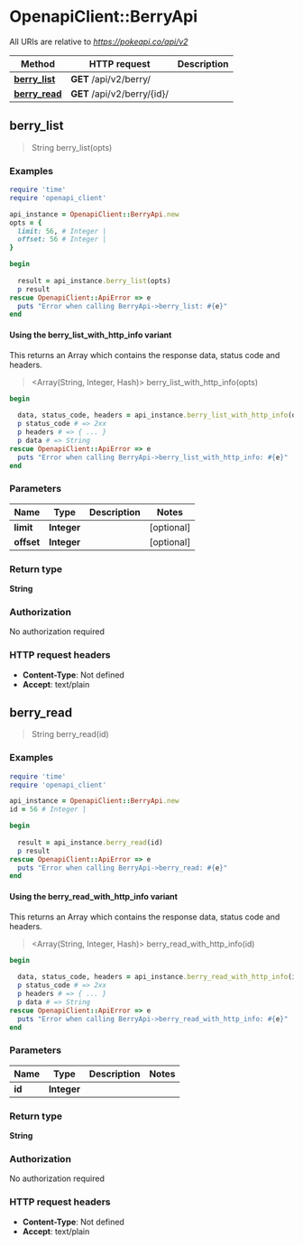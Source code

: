 # OpenapiClient::BerryApi

All URIs are relative to *https://pokeapi.co/api/v2*

| Method | HTTP request | Description |
| ------ | ------------ | ----------- |
| [**berry_list**](BerryApi.md#berry_list) | **GET** /api/v2/berry/ |  |
| [**berry_read**](BerryApi.md#berry_read) | **GET** /api/v2/berry/{id}/ |  |


## berry_list

> String berry_list(opts)



### Examples

```ruby
require 'time'
require 'openapi_client'

api_instance = OpenapiClient::BerryApi.new
opts = {
  limit: 56, # Integer | 
  offset: 56 # Integer | 
}

begin
  
  result = api_instance.berry_list(opts)
  p result
rescue OpenapiClient::ApiError => e
  puts "Error when calling BerryApi->berry_list: #{e}"
end
```

#### Using the berry_list_with_http_info variant

This returns an Array which contains the response data, status code and headers.

> <Array(String, Integer, Hash)> berry_list_with_http_info(opts)

```ruby
begin
  
  data, status_code, headers = api_instance.berry_list_with_http_info(opts)
  p status_code # => 2xx
  p headers # => { ... }
  p data # => String
rescue OpenapiClient::ApiError => e
  puts "Error when calling BerryApi->berry_list_with_http_info: #{e}"
end
```

### Parameters

| Name | Type | Description | Notes |
| ---- | ---- | ----------- | ----- |
| **limit** | **Integer** |  | [optional] |
| **offset** | **Integer** |  | [optional] |

### Return type

**String**

### Authorization

No authorization required

### HTTP request headers

- **Content-Type**: Not defined
- **Accept**: text/plain


## berry_read

> String berry_read(id)



### Examples

```ruby
require 'time'
require 'openapi_client'

api_instance = OpenapiClient::BerryApi.new
id = 56 # Integer | 

begin
  
  result = api_instance.berry_read(id)
  p result
rescue OpenapiClient::ApiError => e
  puts "Error when calling BerryApi->berry_read: #{e}"
end
```

#### Using the berry_read_with_http_info variant

This returns an Array which contains the response data, status code and headers.

> <Array(String, Integer, Hash)> berry_read_with_http_info(id)

```ruby
begin
  
  data, status_code, headers = api_instance.berry_read_with_http_info(id)
  p status_code # => 2xx
  p headers # => { ... }
  p data # => String
rescue OpenapiClient::ApiError => e
  puts "Error when calling BerryApi->berry_read_with_http_info: #{e}"
end
```

### Parameters

| Name | Type | Description | Notes |
| ---- | ---- | ----------- | ----- |
| **id** | **Integer** |  |  |

### Return type

**String**

### Authorization

No authorization required

### HTTP request headers

- **Content-Type**: Not defined
- **Accept**: text/plain

